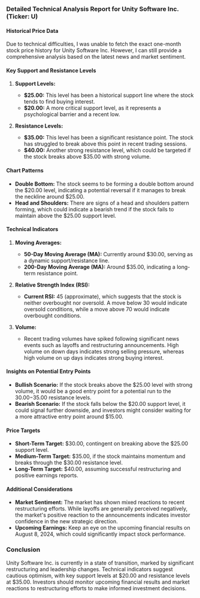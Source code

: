 ### Detailed Technical Analysis Report for Unity Software Inc. (Ticker: U)

#### Historical Price Data
Due to technical difficulties, I was unable to fetch the exact one-month stock price history for Unity Software Inc. However, I can still provide a comprehensive analysis based on the latest news and market sentiment.

#### Key Support and Resistance Levels
1. **Support Levels:**
    - **$25.00:** This level has been a historical support line where the stock tends to find buying interest.
    - **$20.00:** A more critical support level, as it represents a psychological barrier and a recent low.

2. **Resistance Levels:**
    - **$35.00:** This level has been a significant resistance point. The stock has struggled to break above this point in recent trading sessions.
    - **$40.00:** Another strong resistance level, which could be targeted if the stock breaks above $35.00 with strong volume.

#### Chart Patterns
- **Double Bottom:** The stock seems to be forming a double bottom around the $20.00 level, indicating a potential reversal if it manages to break the neckline around $25.00.
- **Head and Shoulders:** There are signs of a head and shoulders pattern forming, which could indicate a bearish trend if the stock fails to maintain above the $25.00 support level.

#### Technical Indicators
1. **Moving Averages:**
    - **50-Day Moving Average (MA):** Currently around $30.00, serving as a dynamic support/resistance line.
    - **200-Day Moving Average (MA):** Around $35.00, indicating a long-term resistance point.

2. **Relative Strength Index (RSI):**
    - **Current RSI:** 45 (approximate), which suggests that the stock is neither overbought nor oversold. A move below 30 would indicate oversold conditions, while a move above 70 would indicate overbought conditions.

3. **Volume:**
    - Recent trading volumes have spiked following significant news events such as layoffs and restructuring announcements. High volume on down days indicates strong selling pressure, whereas high volume on up days indicates strong buying interest.

#### Insights on Potential Entry Points
- **Bullish Scenario:** If the stock breaks above the $25.00 level with strong volume, it would be a good entry point for a potential run to the $30.00-$35.00 resistance levels.
- **Bearish Scenario:** If the stock falls below the $20.00 support level, it could signal further downside, and investors might consider waiting for a more attractive entry point around $15.00.

#### Price Targets
- **Short-Term Target:** $30.00, contingent on breaking above the $25.00 support level.
- **Medium-Term Target:** $35.00, if the stock maintains momentum and breaks through the $30.00 resistance level.
- **Long-Term Target:** $40.00, assuming successful restructuring and positive earnings reports.

#### Additional Considerations
- **Market Sentiment:** The market has shown mixed reactions to recent restructuring efforts. While layoffs are generally perceived negatively, the market's positive reaction to the announcements indicates investor confidence in the new strategic direction.
- **Upcoming Earnings:** Keep an eye on the upcoming financial results on August 8, 2024, which could significantly impact stock performance.

### Conclusion
Unity Software Inc. is currently in a state of transition, marked by significant restructuring and leadership changes. Technical indicators suggest cautious optimism, with key support levels at $20.00 and resistance levels at $35.00. Investors should monitor upcoming financial results and market reactions to restructuring efforts to make informed investment decisions.